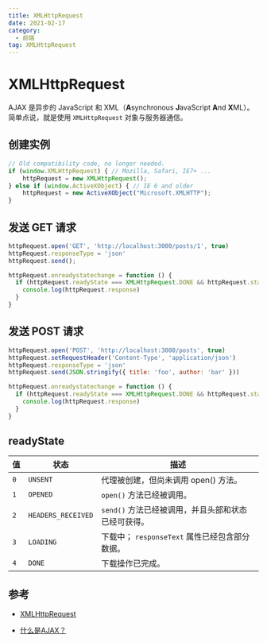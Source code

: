 ```yaml
---
title: XMLHttpRequest
date: 2021-02-17
category:
  - 前端
tag: XMLHttpRequest
---
```




# XMLHttpRequest

AJAX 是异步的 JavaScript 和 XML（**A**synchronous **J**avaScript **A**nd **X**ML）。简单点说，就是使用 `XMLHttpRequest` 对象与服务器通信。

## 创建实例

```js
// Old compatibility code, no longer needed.
if (window.XMLHttpRequest) { // Mozilla, Safari, IE7+ ...
    httpRequest = new XMLHttpRequest();
} else if (window.ActiveXObject) { // IE 6 and older
    httpRequest = new ActiveXObject("Microsoft.XMLHTTP");
}
```

## 发送 GET 请求

```js
httpRequest.open('GET', 'http://localhost:3000/posts/1', true)
httpRequest.responseType = 'json'
httpRequest.send();

httpRequest.onreadystatechange = function () {
  if (httpRequest.readyState === XMLHttpRequest.DONE && httpRequest.status === 200) {
    console.log(httpRequest.response)
  }
}
```

## 发送 POST 请求

```js
httpRequest.open('POST', 'http://localhost:3000/posts', true)
httpRequest.setRequestHeader('Content-Type', 'application/json')
httpRequest.responseType = 'json'
httpRequest.send(JSON.stringify({ title: 'foo', author: 'bar' }))

httpRequest.onreadystatechange = function () {
  if (httpRequest.readyState === XMLHttpRequest.DONE && httpRequest.status === 200) {
    console.log(httpRequest.response)
  }
}
```

## readyState

| 值   | 状态               | 描述                                                |
| ---- | ------------------ | --------------------------------------------------- |
| `0`  | `UNSENT`           | 代理被创建，但尚未调用 open() 方法。                |
| `1`  | `OPENED`           | `open()` 方法已经被调用。                           |
| `2`  | `HEADERS_RECEIVED` | `send()` 方法已经被调用，并且头部和状态已经可获得。 |
| `3`  | `LOADING`          | 下载中； `responseText` 属性已经包含部分数据。      |
| `4`  | `DONE`             | 下载操作已完成。                                    |

## 参考

- [XMLHttpRequest](https://developer.mozilla.org/zh-cn/docs/web/api/xmlhttprequest)

- [什么是AJAX？](https://developer.mozilla.org/zh-CN/docs/Web/Guide/AJAX/Getting_Started#什么是ajax？)